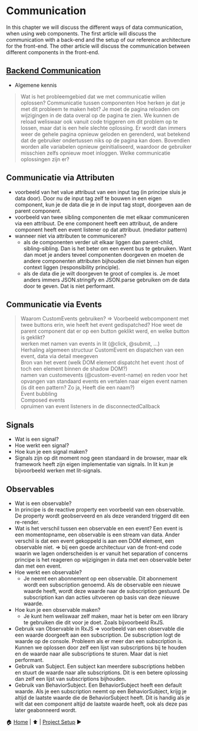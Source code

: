 # Communication

In this chapter we will discuss the different ways of data communication, when using web components.
The first article will discuss the communication with a back-end and the setup of our reference architecture for the front-end.
The other article will discuss the communication between different components in the front-end.

## [Backend Communication](./backend-communication.md)

- Algemene kennis
> Wat is het probleemgebied dat we met communicatie willen oplossen?
  Communicatie tussen componenten
  Hoe herken je dat je met dit probleem te maken hebt? Je moet de pagina reloaden om wijzigingen in de data overal op de pagina te zien. We kunnen de reload weliswaar ook vanuit code triggeren om dit problem op te lossen, maar dat is een hele slechte oplossing. Er wordt dan immers weer de gehele pagina opnieuw geloden en gerenderd, wat betekend dat de gebruiker ondertussen niks op de pagina kan doen. Bovendien worden alle variabelen opnieuw geinitialiseerd, waardoor de gebruiker misschien zelfs opnieuw moet inloggen.
> Welke communicatie oplossingen zijn er?

## Communicatie via Attributen

- voorbeeld van het value attribuut van een input tag (in principe sluis je data door). Door nu de input tag zelf te bouwen in een eigen component, kun je de data die je in de input tag stopt, doorgeven aan de parent component.
- voorbeeld van twee sibling componenten die met elkaar communiceren via een attribuut. De ene component heeft een attribuut, de andere component heeft een event listener op dat attribuut. (mediator pattern)
- wanneer niet via attributen te communiceren?
  - als de componenten verder uit elkaar liggen dan parent-child, sibling-sibling. Dan is het beter om een event bus te gebruiken. Want dan moet je anders teveel componenten doorgeven en moeten de andere componenten attributen bijhouden die niet binnen hun eigen context liggen (responsibility principle).
  - als de data die je wilt doorgeven te groot of complex is. Je moet anders immers JSON.stringify en JSON.parse gebruiken om de data door te geven. Dat is niet performant.

## Communicatie via Events

> Waarom CustomEvents gebruiken? => Voorbeeld webcomponent met twee buttons erin, wie heeft het event gedispatched? Hoe weet de parent component dat er op een button geklikt werd, en welke button is geklikt?  
> werken met namen van events in lit (@click, @submit, ...)  
> Herhaling algemeen structuur CustomEvent en dispatchen van een event, data via detail meegeven  
> Bron van het event (welk DOM element dispatcht het event :host of toch een element binnen de shadow DOM?)  
> namen van customevents (@custom-event-name) en reden voor het opvangen van standaard events en vertalen naar eigen event namen (is dit een pattern? Zo ja, Heeft die een naam?)  
> Event bubbling  
> Composed events  
> opruimen van event listeners in de disconnectedCallback  

## Signals

- Wat is een signal?
- Hoe werkt een signal?
- Hoe kun je een signal maken?
- Signals zijn op dit moment nog geen standaard in de browser, maar elk framework heeft zijn eigen implementatie van signals. In lit kun je bijvoorbeeld werken met lit-signals.

## Observables

- Wat is een observable?
- In principe is de reactive property een voorbeeld van een observable. De property wordt geobserveerd en als deze veranderd triggerd dit een re-render.
- Wat is het verschil tussen een observable en een event? 
    Een event is een momentopname, een observable is een stream van data.
    Ander verschil is dat een event gekoppeld is aan een DOM element, een observable niet.
    => bij een goede architectuur van de front-end code waarin we lagen onderscheiden is er vanuit het separation of concerns principe is het reageren op wijzigingen in data met een observable beter dan met een event.
- Hoe werkt een observable?
  - Je neemt een abonnement op een observable. Dit abonnement wordt een subscription genoemd. Als de observable een nieuwe waarde heeft, wordt deze waarde naar de subscription gestuurd. De subscription kan dan acties uitvoeren op basis van deze nieuwe waarde.
- Hoe kun je een observable maken?
  - Je kunt hem weliswaar zelf maken, maar het is beter om een library te gebruiken die dit voor je doet. Zoals bijvoorbeeld RxJS.
- Gebruik van Observable in RxJS => voorbeeld van een observable die een waarde doorgeeft aan een subscription. De subscription logt de waarde op de console. Probleem als er meer dan een subscription is. Kunnen we oplossen door zelf een lijst van subscriptions bij te houden en de waarde naar alle subscriptions te sturen. Maar dat is niet performant.
- Gebruik van Subject. Een subject kan meerdere subscriptions hebben en stuurt de waarde naar alle subscriptions. Dit is een betere oplossing dan zelf een lijst van subscriptions bijhouden.
- Gebruik van BehaviorSubject. Een BehaviorSubject heeft een default waarde. Als je een subscription neemt op een BehaviorSubject, krijg je altijd de laatste waarde die de BehaviorSubject heeft. Dit is handig als je wilt dat een component altijd de laatste waarde heeft, ook als deze pas later geabonneerd wordt.

:house: [Home](../README.md) | :arrow_up: [](../README.md) | [Project Setup](./project-setup.md) :arrow_forward:
